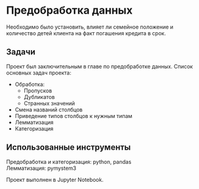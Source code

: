 # Предобработка данных  
Необходимо было установить, влияет ли семейное положение и количество детей клиента на факт погашения кредита в срок.  

## Задачи
Проект был заключительным в главе по предобработке данных. Список основных задач проекта:
- Обработка:
  - Пропусков
  - Дубликатов
  - Странных значений
- Смена названий столбцов
- Приведение типов столбцов к нужным типам
- Лемматизация
- Категоризация

## Использованные инструменты
Предобработка и категоризация: python, pandas  
Лемматизация: pymystem3  

Проект выполнен в Jupyter Notebook.
